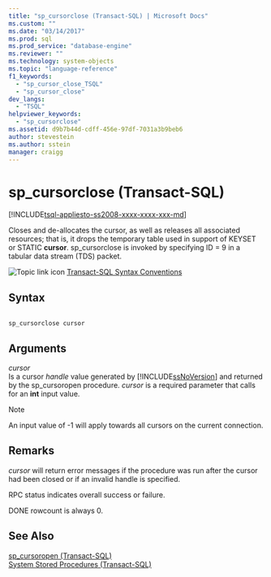 ```yaml
---
title: "sp_cursorclose (Transact-SQL) | Microsoft Docs"
ms.custom: ""
ms.date: "03/14/2017"
ms.prod: sql
ms.prod_service: "database-engine"
ms.reviewer: ""
ms.technology: system-objects
ms.topic: "language-reference"
f1_keywords: 
  - "sp_cursor_close_TSQL"
  - "sp_cursor_close"
dev_langs: 
  - "TSQL"
helpviewer_keywords: 
  - "sp_cursorclose"
ms.assetid: d9b7b44d-cdff-456e-97df-7031a3b9beb6
author: stevestein
ms.author: sstein
manager: craigg
---
```

# sp_cursorclose (Transact-SQL)
[!INCLUDE[tsql-appliesto-ss2008-xxxx-xxxx-xxx-md](../../includes/tsql-appliesto-ss2008-xxxx-xxxx-xxx-md.md)]

  Closes and de-allocates the cursor, as well as releases all associated resources; that is, it drops the temporary table used in support of KEYSET or STATIC **cursor**. sp_cursorclose is invoked by specifying ID = 9 in a tabular data stream (TDS) packet.  
  
 ![Topic link icon](../../database-engine/configure-windows/media/topic-link.gif "Topic link icon") [Transact-SQL Syntax Conventions](../../t-sql/language-elements/transact-sql-syntax-conventions-transact-sql.md)  
  
## Syntax  
  
```  
  
sp_cursorclose cursor  
```  
  
## Arguments  
 *cursor*  
 Is a cursor *handle* value generated by [!INCLUDE[ssNoVersion](../../includes/ssnoversion-md.md)] and returned by the sp_cursoropen procedure. *cursor* is a required parameter that calls for an **int** input value.  
  
> [!NOTE]  
>  An input value of -1 will apply towards all cursors on the current connection.  
  
## Remarks  
 *cursor* will return error messages if the procedure was run after the cursor had been closed or if an invalid handle is specified.  
  
 RPC status indicates overall success or failure.  
  
 DONE rowcount is always 0.  
  
## See Also  
 [sp_cursoropen &#40;Transact-SQL&#41;](../../relational-databases/system-stored-procedures/sp-cursoropen-transact-sql.md)   
 [System Stored Procedures &#40;Transact-SQL&#41;](../../relational-databases/system-stored-procedures/system-stored-procedures-transact-sql.md)  
  
  
